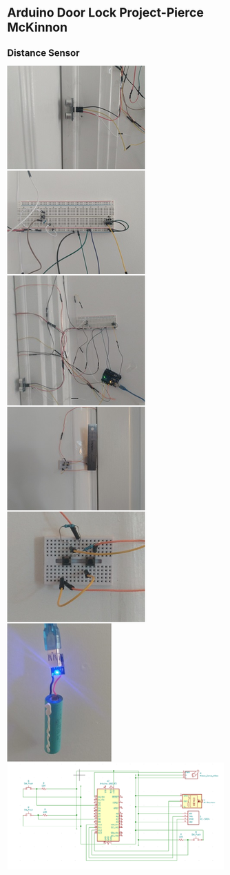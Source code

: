 # Arduino Door Lock Project-Pierce McKinnon
## Distance Sensor
![](https://raw.githubusercontent.com/PierceMckinnon/Arduino-PierceMcKinnon/master/Door%20Lock/Images/Distance.jpg)  
![](https://raw.githubusercontent.com/PierceMckinnon/Arduino-PierceMcKinnon/master/Door%20Lock/Images/Main%20Control.jpg)
![](https://raw.githubusercontent.com/PierceMckinnon/Arduino-PierceMcKinnon/master/Door%20Lock/Images/All%20together.jpg) 
![](https://raw.githubusercontent.com/PierceMckinnon/Arduino-PierceMcKinnon/master/Door%20Lock/Images/Lock_Password.jpg)  
![](https://raw.githubusercontent.com/PierceMckinnon/Arduino-PierceMcKinnon/master/Door%20Lock/Images/Password.jpg)  
![](https://raw.githubusercontent.com/PierceMckinnon/Arduino-PierceMcKinnon/master/Door%20Lock/Images/Power.jpg)  
![](https://raw.githubusercontent.com/PierceMckinnon/Arduino-PierceMcKinnon/master/Door%20Lock/Images/Schema.PNG)  
